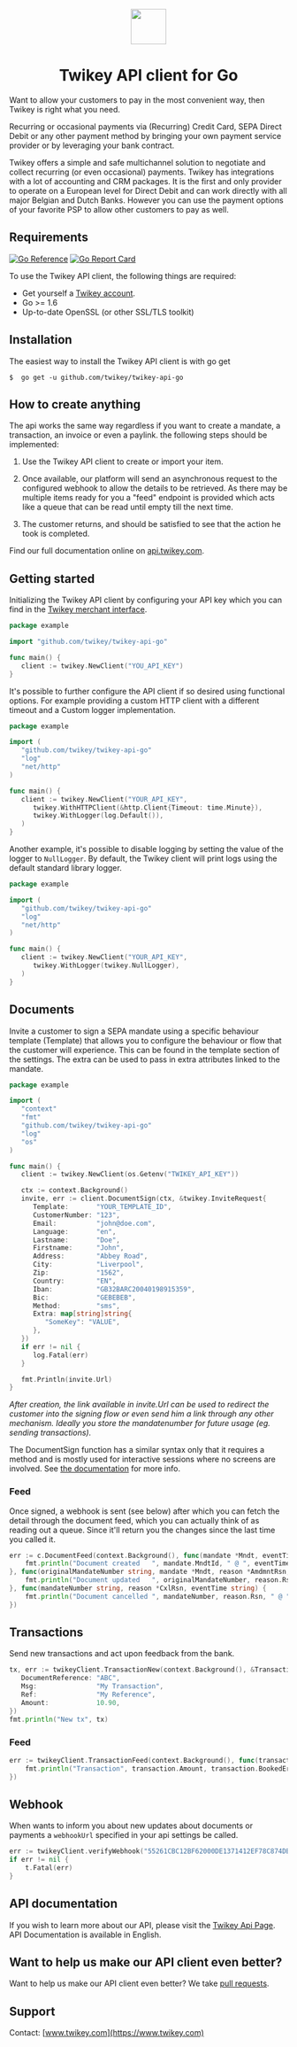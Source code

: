 <p align="center">
  <img src="https://cdn.twikey.com/img/logo.png" height="64"/>
</p>
<h1 align="center">Twikey API client for Go</h1>

Want to allow your customers to pay in the most convenient way, then Twikey is right what you need.

Recurring or occasional payments via (Recurring) Credit Card, SEPA Direct Debit or any other payment method by bringing
your own payment service provider or by leveraging your bank contract.

Twikey offers a simple and safe multichannel solution to negotiate and collect recurring (or even occasional) payments.
Twikey has integrations with a lot of accounting and CRM packages. It is the first and only provider to operate on a
European level for Direct Debit and can work directly with all major Belgian and Dutch Banks. However you can use the
payment options of your favorite PSP to allow other customers to pay as well.

## Requirements ##

[![Go Reference](https://pkg.go.dev/badge/github.com/twikey/twikey-api-go.svg)](https://pkg.go.dev/github.com/twikey/twikey-api-go)
[![Go Report Card](https://goreportcard.com/badge/github.com/twikey/twikey-api-go)](https://goreportcard.com/report/github.com/twikey/twikey-api-go)

To use the Twikey API client, the following things are required:

+ Get yourself a [Twikey account](https://www.twikey.com).
+ Go >= 1.6
+ Up-to-date OpenSSL (or other SSL/TLS toolkit)

## Installation ##

The easiest way to install the Twikey API client is
with go get

    $  go get -u github.com/twikey/twikey-api-go 

## How to create anything ##

The api works the same way regardless if you want to create a mandate, a transaction, an invoice or even a paylink.
the following steps should be implemented:

1. Use the Twikey API client to create or import your item.

2. Once available, our platform will send an asynchronous request to the configured webhook
   to allow the details to be retrieved. As there may be multiple items ready for you a "feed" endpoint is provided
   which acts like a queue that can be read until empty till the next time.

3. The customer returns, and should be satisfied to see that the action he took is completed.

Find our full documentation online on [api.twikey.com](https://api.twikey.com).

## Getting started ##

Initializing the Twikey API client by configuring your API key which you can find in
the [Twikey merchant interface](https://www.twikey.com).

```go
package example

import "github.com/twikey/twikey-api-go"

func main() {
   client := twikey.NewClient("YOU_API_KEY")
}

``` 

It's possible to further configure the API client if so desired using functional options. 
For example providing a custom HTTP client with a different timeout and a Custom logger
implementation.

```go
package example

import (
   "github.com/twikey/twikey-api-go"
   "log"
   "net/http"
)

func main() {
   client := twikey.NewClient("YOUR_API_KEY",
      twikey.WithHTTPClient(&http.Client{Timeout: time.Minute}),
      twikey.WithLogger(log.Default()),
   )
}

``` 

Another example, it's possible to disable logging by setting the value of the logger to `NullLogger`.
By default, the Twikey client will print logs using the default standard library logger.

```go
package example

import (
   "github.com/twikey/twikey-api-go"
   "log"
   "net/http"
)

func main() {
   client := twikey.NewClient("YOUR_API_KEY",
      twikey.WithLogger(twikey.NullLogger),
   )
}

``` 

## Documents

Invite a customer to sign a SEPA mandate using a specific behaviour template (Template) that allows you to configure
the behaviour or flow that the customer will experience. This can be found in the template section of the settings.
The extra can be used to pass in extra attributes linked to the mandate.

```go
package example

import (
   "context"
   "fmt"
   "github.com/twikey/twikey-api-go"
   "log"
   "os"
)

func main() {
   client := twikey.NewClient(os.Getenv("TWIKEY_API_KEY"))

   ctx := context.Background()
   invite, err := client.DocumentSign(ctx, &twikey.InviteRequest{
      Template:       "YOUR_TEMPLATE_ID",
      CustomerNumber: "123",
      Email:          "john@doe.com",
      Language:       "en",
      Lastname:       "Doe",
      Firstname:      "John",
      Address:        "Abbey Road",
      City:           "Liverpool",
      Zip:            "1562",
      Country:        "EN",
      Iban:           "GB32BARC20040198915359",
      Bic:            "GEBEBEB",
      Method:         "sms",
      Extra: map[string]string{
         "SomeKey": "VALUE",
      },
   })
   if err != nil {
      log.Fatal(err)
   }

   fmt.Println(invite.Url)
}

```

_After creation, the link available in invite.Url can be used to redirect the customer into the signing flow or even
send him a link through any other mechanism. Ideally you store the mandatenumber for future usage (eg. sending transactions)._

The DocumentSign function has a similar syntax only that it requires a method and is mostly used for interactive sessions 
where no screens are involved. See [the documentation](https://api.twikey.com) for more info.

### Feed

Once signed, a webhook is sent (see below) after which you can fetch the detail through the document feed, which you can actually
think of as reading out a queue. Since it'll return you the changes since the last time you called it.

```go
err := c.DocumentFeed(context.Background(), func(mandate *Mndt, eventTime string) {
    fmt.println("Document created   ", mandate.MndtId, " @ ", eventTime)
}, func(originalMandateNumber string, mandate *Mndt, reason *AmdmntRsn, eventTime string) {
    fmt.println("Document updated   ", originalMandateNumber, reason.Rsn, " @ ", eventTime)
}, func(mandateNumber string, reason *CxlRsn, eventTime string) {
    fmt.println("Document cancelled ", mandateNumber, reason.Rsn, " @ ", eventTime)
})
```

## Transactions

Send new transactions and act upon feedback from the bank.

```go
tx, err := twikeyClient.TransactionNew(context.Background(), &TransactionRequest{
   DocumentReference: "ABC",
   Msg:               "My Transaction",
   Ref:               "My Reference",
   Amount:            10.90,
})
fmt.println("New tx", tx)
```

### Feed

```go
err := twikeyClient.TransactionFeed(context.Background(), func(transaction *Transaction) {
    fmt.println("Transaction", transaction.Amount, transaction.BookedError, transaction.Final)
})
```

## Webhook ##

When wants to inform you about new updates about documents or payments a `webhookUrl` specified in your api settings be called.

```go
err := twikeyClient.verifyWebhook("55261CBC12BF62000DE1371412EF78C874DBC46F513B078FB9FF8643B2FD4FC2", "abc=123&name=abc")
if err != nil {
    t.Fatal(err)
}
```

## API documentation ##

If you wish to learn more about our API, please visit the [Twikey Api Page](https://api.twikey.com).
API Documentation is available in English.

## Want to help us make our API client even better? ##

Want to help us make our API client even better? We
take [pull requests](https://github.com/twikey/twikey-api-python/pulls).

## Support ##

Contact: [www.twikey.com](https://www.twikey.com)
